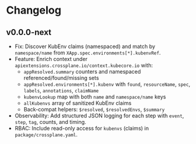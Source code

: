 # Changelog

## v0.0.0-next

- Fix: Discover KubEnv claims (namespaced) and match by `namespace/name` from `XApp.spec.environments[*].kubenvRef`.
- Feature: Enrich context under `apiextensions.crossplane.io/context.kubecore.io` with:
  - `appResolved.summary` counters and namespaced referenced/found/missing sets
  - `appResolved.environments[*].kubenv` with `found`, `resourceName`, `spec`, `labels`, `annotations`, `claimName`
  - `kubenvLookup` map with both `name` and `namespace/name` keys
  - `allKubenvs` array of sanitized KubEnv claims
  - Back-compat helpers: `$resolved`, `$resolvedEnvs`, `$summary`
- Observability: Add structured JSON logging for each step with `event`, `step`, `tag`, counts, and timing.
- RBAC: Include read-only access for `kubenvs` (claims) in `package/crossplane.yaml`.


